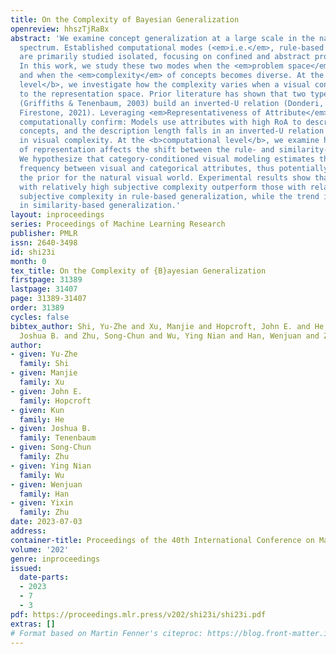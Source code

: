 ```yaml
---
title: On the Complexity of Bayesian Generalization
openreview: hhszTjRaBx
abstract: 'We examine concept generalization at a large scale in the natural visual
  spectrum. Established computational modes (<em>i.e.</em>, rule-based or similarity-based)
  are primarily studied isolated, focusing on confined and abstract problem spaces.
  In this work, we study these two modes when the <em>problem space</em> scales up
  and when the <em>complexity</em> of concepts becomes diverse. At the <b>representational
  level</b>, we investigate how the complexity varies when a visual concept is mapped
  to the representation space. Prior literature has shown that two types of complexities
  (Griffiths & Tenenbaum, 2003) build an inverted-U relation (Donderi, 2006; Sun &
  Firestone, 2021). Leveraging <em>Representativeness of Attribute</em> (RoA), we
  computationally confirm: Models use attributes with high RoA to describe visual
  concepts, and the description length falls in an inverted-U relation with the increment
  in visual complexity. At the <b>computational level</b>, we examine how the complexity
  of representation affects the shift between the rule- and similarity-based generalization.
  We hypothesize that category-conditioned visual modeling estimates the co-occurrence
  frequency between visual and categorical attributes, thus potentially serving as
  the prior for the natural visual world. Experimental results show that representations
  with relatively high subjective complexity outperform those with relatively low
  subjective complexity in rule-based generalization, while the trend is the opposite
  in similarity-based generalization.'
layout: inproceedings
series: Proceedings of Machine Learning Research
publisher: PMLR
issn: 2640-3498
id: shi23i
month: 0
tex_title: On the Complexity of {B}ayesian Generalization
firstpage: 31389
lastpage: 31407
page: 31389-31407
order: 31389
cycles: false
bibtex_author: Shi, Yu-Zhe and Xu, Manjie and Hopcroft, John E. and He, Kun and Tenenbaum,
  Joshua B. and Zhu, Song-Chun and Wu, Ying Nian and Han, Wenjuan and Zhu, Yixin
author:
- given: Yu-Zhe
  family: Shi
- given: Manjie
  family: Xu
- given: John E.
  family: Hopcroft
- given: Kun
  family: He
- given: Joshua B.
  family: Tenenbaum
- given: Song-Chun
  family: Zhu
- given: Ying Nian
  family: Wu
- given: Wenjuan
  family: Han
- given: Yixin
  family: Zhu
date: 2023-07-03
address: 
container-title: Proceedings of the 40th International Conference on Machine Learning
volume: '202'
genre: inproceedings
issued:
  date-parts:
  - 2023
  - 7
  - 3
pdf: https://proceedings.mlr.press/v202/shi23i/shi23i.pdf
extras: []
# Format based on Martin Fenner's citeproc: https://blog.front-matter.io/posts/citeproc-yaml-for-bibliographies/
---
```

